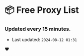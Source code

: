 # :package: Free Proxy List
### Updated every 15 minutes.

- Last updated: `2024-08-12 01:31`

:heart:
